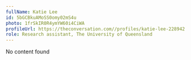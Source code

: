```yaml
---
fullName: Katie Lee
id: 5bGCBkuAMoSS0omy02mS4u
photo: 1frSkIR0R4ymYW60i4CiWA
profileUrl: https://theconversation.com//profiles/katie-lee-228942
role: Research assistant, The University of Queensland
---
```

No content found